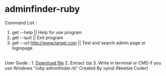 # adminfinder-ruby
Command List :
1. get --help                           || Help for use program
2. get --quit                           || Exit program
3. get --url http://www.target.com      || Test and search admin page or loginpage
<br>
User Guide :
1. <a href="https://github.com/xyind/adminfinder-ruby/archive/master.zip" target="_blank">Download file</a>
2. Extract zip
3. Write in terminal or CMD if you use Windows "ruby adminfinder.rb"
Created By xyind (Newbie Coder)

